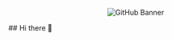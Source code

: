 <p align="center">
  <img src="github-banner" alt="GitHub Banner" style="max-width: 100%;">
</p>
## Hi there 👋

<!--
**ShivarajNKengannavar/ShivarajNKengannavar** is a ✨ _special_ ✨ repository because its `README.md` (this file) appears on your GitHub profile.

Here are some ideas to get you started:

- 🔭 I’m currently working on ...
- 🌱 I’m currently learning ...
- 👯 I’m looking to collaborate on ...
- 🤔 I’m looking for help with ...
- 💬 Ask me about ...
- 📫 How to reach me: ...
- 😄 Pronouns: ...
- ⚡ Fun fact: ...
-->
